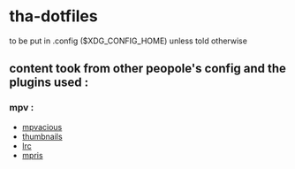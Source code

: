 # tha-dotfiles
to be put in .config ($XDG_CONFIG_HOME) unless told otherwise



## content took from other peopole's config and the plugins used :

### mpv :
- [mpvacious](https://github.com/Ajatt-Tools/mpvacious)
- [thumbnails](https://github.com/TheAMM/mpv_thumbnail_script)
- [lrc](https://git.sr.ht/~guidocella/mpv-lrc)
- [mpris](https://github.com/hoyon/mpv-mpris)



